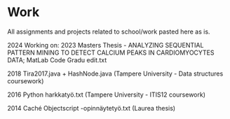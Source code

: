 # Work
All assignments and projects related to school/work pasted here as is.

2024 Working on: 
2023
  Masters Thesis - ANALYZING SEQUENTIAL PATTERN MINING TO DETECT CALCIUM PEAKS IN CARDIOMYOCYTES DATA; MatLab Code
  Gradu edit.txt

2018
  Tira2017.java + HashNode.java (Tampere University - Data structures coursework)

2016
  Python harkkatyö.txt (Tampere University - ITIS12 coursework)

2014
  Caché Objectscript -opinnäytetyö.txt (Laurea thesis)
